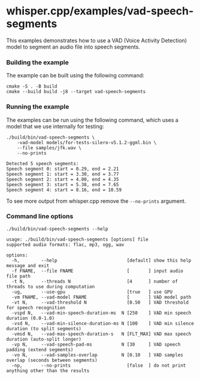 # whisper.cpp/examples/vad-speech-segments

This examples demonstrates how to use a VAD (Voice Activity Detection) model to
segment an audio file into speech segments.

### Building the example
The example can be built using the following command:
```console
cmake -S . -B build
cmake --build build -j8 --target vad-speech-segments
```

### Running the example
The examples can be run using the following command, which uses a model
that we use internally for testing:
```console
./build/bin/vad-speech-segments \
    -vad-model models/for-tests-silero-v5.1.2-ggml.bin \
    --file samples/jfk.wav \
    --no-prints

Detected 5 speech segments:
Speech segment 0: start = 0.29, end = 2.21
Speech segment 1: start = 3.30, end = 3.77
Speech segment 2: start = 4.00, end = 4.35
Speech segment 3: start = 5.38, end = 7.65
Speech segment 4: start = 8.16, end = 10.59
```
To see more output from whisper.cpp remove the `--no-prints` argument.


### Command line options
```console
./build/bin/vad-speech-segments --help

usage: ./build/bin/vad-speech-segments [options] file
supported audio formats: flac, mp3, ogg, wav

options:
  -h,        --help                          [default] show this help message and exit
  -f FNAME,  --file FNAME                    [       ] input audio file path
  -t N,      --threads N                     [4      ] number of threads to use during computation
  -ug,       --use-gpu                       [true   ] use GPU
  -vm FNAME, --vad-model FNAME               [       ] VAD model path
  -vt N,     --vad-threshold N               [0.50   ] VAD threshold for speech recognition
  -vspd N,   --vad-min-speech-duration-ms  N [250    ] VAD min speech duration (0.0-1.0)
  -vsd N,    --vad-min-silence-duration-ms N [100    ] VAD min silence duration (to split segments)
  -vmsd N,   --vad-max-speech-duration-s   N [FLT_MAX] VAD max speech duration (auto-split longer)
  -vp N,     --vad-speech-pad-ms           N [30     ] VAD speech padding (extend segments)
  -vo N,     --vad-samples-overlap         N [0.10   ] VAD samples overlap (seconds between segments)
  -np,       --no-prints                     [false  ] do not print anything other than the results
```
